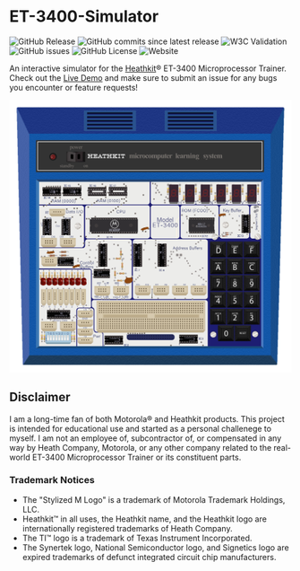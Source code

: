 # ET-3400-Simulator
![GitHub Release](https://img.shields.io/github/v/release/ChuckTerry/et-3400-simulator?include_prereleases&sort=semver&display_name=release&style=plastic&logo=GitHub&color=blue)
![GitHub commits since latest release](https://img.shields.io/github/commits-since/ChuckTerry/et-3400-simulator/latest?include_prereleases&sort=semver&style=plastic&color=ab47bc)
![W3C Validation](https://img.shields.io/w3c-validation/html?targetUrl=https%3A%2F%2Fchuckterry.me%2Fet-3400-simulator%2Fsrc%2Findex.html&style=plastic)
![GitHub issues](https://img.shields.io/github/issues/ChuckTerry/et-3400-simulator?style=plastic)
![GitHub License](https://img.shields.io/github/license/ChuckTerry/et-3400-simulator?style=plastic)
![Website](https://img.shields.io/website?url=https%3A%2F%2Fchuckterry.me%2Fet-3400-simulator%2Fsrc%2Findex.html&up_message=Online&up_color=darkgreen&down_message=Offline&down_color=orange&label=Demo&link=https%3A%2F%2Fchuckterry.me%2Fet-3400-simulator%2Fsrc%2Findex.html)




An interactive simulator for the [Heathkit](https://heathkit.com/)® ET-3400 Microprocessor Trainer.  Check out the [Live Demo](https://chuckterry.me/et-3400-simulator/src/index.html) and make sure to submit an issue for any bugs you encounter or feature requests!

![Et-3400 Simulator](./ET-3400.png)

## Disclaimer
I am a long-time fan of both Motorola® and Heathkit products.  This project is intended for educational use and started as a personal challenege to myself.  I am not an employee of, subcontractor of, or compensated in any way by Heath Company, Motorola, or any other company related to the real-world ET-3400 Microprocessor Trainer or its constituent parts.

### Trademark Notices
- The "Stylized M Logo" is a trademark of Motorola Trademark Holdings, LLC.
- Heathkit™ in all uses, the Heathkit name, and the Heathkit logo are internationally registered trademarks of Heath Company.
- The TI™ logo is a trademark of Texas Instrument Incorporated.
- The Synertek logo, National Semiconductor logo, and Signetics logo are expired trademarks of defunct integrated circuit chip manufacturers.
